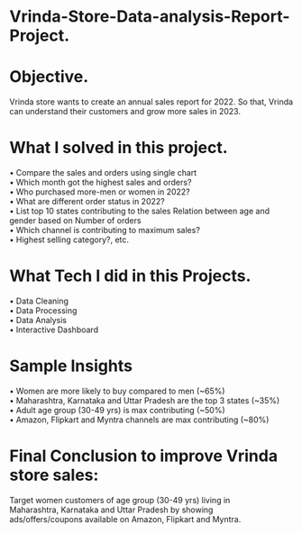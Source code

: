 # Vrinda-Store-Data-analysis-Report-Project.


# Objective.
Vrinda store wants to create an annual sales report for 2022. So that, Vrinda can understand their customers and grow more sales in 2023.

# What I solved in this project.
• Compare the sales and orders using single chart <br>
• Which month got the highest sales and orders? <br>
• Who purchased more-men or women in 2022?     <br>
• What are different order status in 2022?       <br>
• List top 10 states contributing to the sales Relation between age and gender based on Number of orders <br>
• Which channel is contributing to maximum sales? <br>
• Highest selling category?, etc. <br>

# What Tech I did in this Projects.
• Data Cleaning <br>
• Data Processing   <br>
• Data Analysis      <br>
• Interactive Dashboard <br>

# Sample Insights
• Women are more likely to buy compared to men (~65%)     <br>
• Maharashtra, Karnataka and Uttar Pradesh are the top 3 states (~35%)  <br>
• Adult age group (30-49 yrs) is max contributing (~50%)          <br>
• Amazon, Flipkart and Myntra channels are max contributing (~80%)      <br>

# Final Conclusion to improve Vrinda store sales:
Target women customers of age group (30-49 yrs) living in      
Maharashtra, Karnataka and Uttar Pradesh by showing        
ads/offers/coupons available on Amazon, Flipkart and Myntra.      <br>
